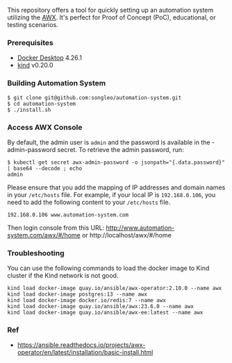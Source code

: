 This repository offers a tool for quickly setting up an automation system utilizing the [AWX](https://github.com/ansible/awx). It's perfect for Proof of Concept (PoC), educational, or testing scenarios.

### Prerequisites

- [Docker Desktop](https://docs.docker.com/desktop/) 4.26.1
- [kind](https://github.com/kubernetes-sigs/kind) v0.20.0

### Building Automation System

```
$ git clone git@github.com:songleo/automation-system.git
$ cd automation-system
$ ./install.sh
```

### Access AWX Console

By default, the admin user is `admin` and the password is available in the <resourcename>-admin-password secret. To retrieve the admin password, run:

```
$ kubectl get secret awx-admin-password -o jsonpath="{.data.password}" | base64 --decode ; echo
admin
```

Please ensure that you add the mapping of IP addresses and domain names in your `/etc/hosts` file. For example, if your local IP is `192.168.0.106`, you need to add the following content to your `/etc/hosts` file.

```
192.168.0.106 www.automation-system.com
```

Then login console from this URL: http://www.automation-system.com/awx/#/home or http://localhost/awx/#/home

### Troubleshooting

You can use the following commands to load the docker image to Kind cluster if the Kind network is not good.

```
kind load docker-image quay.io/ansible/awx-operator:2.10.0 --name awx
kind load docker-image postgres:13 --name awx
kind load docker-image docker.io/redis:7 --name awx
kind load docker-image quay.io/ansible/awx:23.6.0 --name awx
kind load docker-image quay.io/ansible/awx-ee:latest --name awx
```

### Ref

- https://ansible.readthedocs.io/projects/awx-operator/en/latest/installation/basic-install.html
